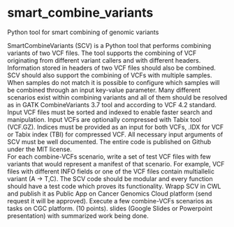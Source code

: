# smart_combine_variants
Python tool for smart combining of genomic variants

SmartCombineVariants (SCV) is a Python tool that performs combining variants of two VCF files. 
The tool supports the combining of VCF originating from different variant callers and with different headers. 
Information stored in headers of two VCF files should also be combined. 
SCV should also support the combining of VCFs with multiple samples. 
When samples do not match it is possible to configure which samples will be combined through an input key-value parameter.
Many different scenarios exist within combining variants and all of them should be resolved as in GATK CombineVariants 3.7 tool and according to VCF 4.2 standard. Input VCF files must be sorted and indexed to enable faster search and manipulation. Input VCFs are optionally compressed with Tabix tool (VCF.GZ). Indices must be provided as an input for both VCFs, .IDX for VCF or Tabix index (TBI) for compressed VCF. All necessary input arguments of SCV must be well documented. 
The entire code is published on Github under the MIT license.  
For each combine-VCFs scenario, write a set of test VCF files with few variants that would represent a manifest of that scenario. For example, VCF files with different INFO fields or one of the VCF files contain multiallelic variant (A -> T,C). The SCV code should be modular and every function should have a test code which proves its functionality.
Wrapp SCV in CWL and publish it as Public App on Cancer Genomics Cloud platform (send request it will be approved). Execute a few combine-VCFs scenarios as tasks on CGC platform. (10 points).
slides (Google Slides or Powerpoint presentation) with summarized work being done.


